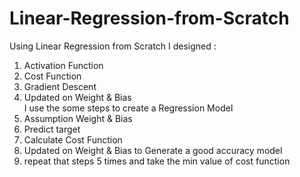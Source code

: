 # Linear-Regression-from-Scratch
Using Linear Regression from Scratch
I designed :
  1) Activation Function 
  2) Cost Function 
  3) Gradient Descent 
  4) Updated on Weight & Bias <br />
I use the some steps to create a Regression Model 
  1) Assumption Weight & Bias 
  2) Predict target 
  3) Calculate Cost Function 
  4) Updated on Weight & Bias to Generate a good accuracy model 
  5) repeat that steps 5 times and take the min value of cost function 
